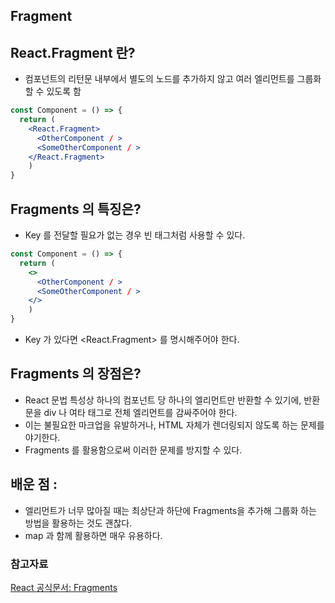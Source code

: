 ## Fragment

## React.Fragment 란? 
- 컴포넌트의 리턴문 내부에서 별도의 노드를 추가하지 않고 여러 엘리먼트를 그룹화할 수 있도록 함
```jsx
const Component = () => {
  return (
    <React.Fragment>
      <OtherComponent / >
      <SomeOtherComponent / >
    </React.Fragment>
    )
}

```

## Fragments 의 특징은? 
- Key 를 전달할 필요가 없는 경우 빈 태그처럼 사용할 수 있다. 
```jsx
const Component = () => {
  return (
    <>
      <OtherComponent / >
      <SomeOtherComponent / >
    </>
    )
}
```
- Key 가 있다면 <React.Fragment> 를 명시해주어야 한다. 

## Fragments 의 장점은?
- React 문법 특성상 하나의 컴포넌트 당 하나의 엘리먼트만 반환할 수 있기에, 반환문을 div 나 여타 태그로 전체 엘리먼트를 감싸주어야 한다.
- 이는 불필요한 마크업을 유발하거나, HTML 자체가 렌더링되지 않도록 하는 문제를 야기한다. 
- Fragments 를 활용함으로써 이러한 문제를 방지할 수 있다. 

## 배운 점 :
- 엘리먼트가 너무 많아질 때는 최상단과 하단에 Fragments을 추가해 그룹화 하는 방법을 활용하는 것도 괜찮다. 
- map 과 함께 활용하면 매우 유용하다. 


### 참고자료
[React 공식문서: Fragments](https://ko.reactjs.org/docs/fragments.html#short-syntax)

